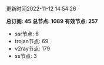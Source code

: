 更新时间2022-11-12 14:54:26

**总订阅: 45**
**总节点: 1089**
**有效节点: 257**
- ssr节点: 6
- trojan节点: 69
- v2ray节点: 179
- ss节点: 3

